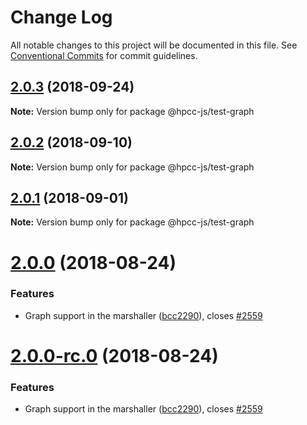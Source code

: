 # Change Log

All notable changes to this project will be documented in this file.
See [Conventional Commits](https://conventionalcommits.org) for commit guidelines.

<a name="2.0.3"></a>
## [2.0.3](https://github.com/GordonSmith/Visualization/compare/@hpcc-js/test-graph@2.0.2...@hpcc-js/test-graph@2.0.3) (2018-09-24)

**Note:** Version bump only for package @hpcc-js/test-graph





<a name="2.0.2"></a>
## [2.0.2](https://github.com/GordonSmith/Visualization/compare/@hpcc-js/test-graph@2.0.1...@hpcc-js/test-graph@2.0.2) (2018-09-10)

**Note:** Version bump only for package @hpcc-js/test-graph





<a name="2.0.1"></a>
## [2.0.1](https://github.com/GordonSmith/Visualization/compare/@hpcc-js/test-graph@2.0.0...@hpcc-js/test-graph@2.0.1) (2018-09-01)

**Note:** Version bump only for package @hpcc-js/test-graph





<a name="2.0.0"></a>
# [2.0.0](https://github.com/GordonSmith/Visualization/compare/@hpcc-js/test-graph@0.0.58...@hpcc-js/test-graph@2.0.0) (2018-08-24)


### Features

* Graph support in the marshaller ([bcc2290](https://github.com/GordonSmith/Visualization/commit/bcc2290)), closes [#2559](https://github.com/GordonSmith/Visualization/issues/2559)





<a name="2.0.0-rc.0"></a>
# [2.0.0-rc.0](https://github.com/GordonSmith/Visualization/compare/@hpcc-js/test-graph@0.0.58...@hpcc-js/test-graph@2.0.0-rc.0) (2018-08-24)


### Features

* Graph support in the marshaller ([bcc2290](https://github.com/GordonSmith/Visualization/commit/bcc2290)), closes [#2559](https://github.com/GordonSmith/Visualization/issues/2559)
